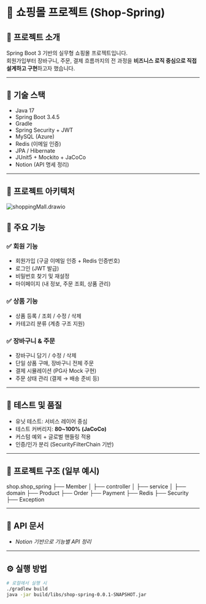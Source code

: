 # 🛒 쇼핑몰 프로젝트 (Shop-Spring)

## 📌 프로젝트 소개

Spring Boot 3 기반의 실무형 쇼핑몰 프로젝트입니다.  
회원가입부터 장바구니, 주문, 결제 흐름까지의 전 과정을 **비즈니스 로직 중심으로 직접 설계하고 구현**하고자 했습니다.

---

## 🔧 기술 스택

- Java 17
- Spring Boot 3.4.5
- Gradle
- Spring Security + JWT
- MySQL (Azure)
- Redis (이메일 인증)
- JPA / Hibernate
- JUnit5 + Mockito + JaCoCo
- Notion (API 명세 정리)

---

## 📐 프로젝트 아키텍처

![shoppingMall.drawio](C:\Users\User\Downloads\shoppingMall.drawio.png)

## 🧩 주요 기능

### ✅ 회원 기능
- 회원가입 (구글 이메일 인증 + Redis 인증번호)
- 로그인 (JWT 발급)
- 비밀번호 찾기 및 재설정
- 마이페이지 (내 정보, 주문 조회, 상품 관리)

### ✅ 상품 기능
- 상품 등록 / 조회 / 수정 / 삭제
- 카테고리 분류 (계층 구조 지원)

### ✅ 장바구니 & 주문
- 장바구니 담기 / 수정 / 삭제
- 단일 상품 구매, 장바구니 전체 주문
- 결제 시뮬레이션 (PG사 Mock 구현)
- 주문 상태 관리 (결제 → 배송 준비 등)

---

## 🧪 테스트 및 품질

- 유닛 테스트: 서비스 레이어 중심
- 테스트 커버리지: **80~100% (JaCoCo)**
- 커스텀 예외 + 글로벌 핸들링 적용
- 인증/인가 분리 (SecurityFilterChain 기반)

---

## 📁 프로젝트 구조 (일부 예시)

shop.shop_spring
 ├── Member
 │   ├── controller
 │   ├── service
 │   ├── domain
 ├── Product
 ├── Order
 ├── Payment
 ├── Redis
 ├── Security
 ├── Exception

---

## 📄 API 문서 

- *Notion 기반으로 기능별 API 정리*  

---

## ⚙️ 실행 방법

```bash
# 로컬에서 실행 시
./gradlew build
java -jar build/libs/shop-spring-0.0.1-SNAPSHOT.jar